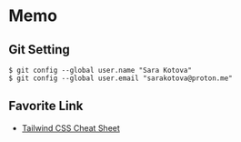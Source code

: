 # Memo

## Git Setting

```
$ git config --global user.name "Sara Kotova"
$ git config --global user.email "sarakotova@proton.me"
```

## Favorite Link

- [Tailwind CSS Cheat Sheet](https://tailwindcomponents.com/cheatsheet/)
